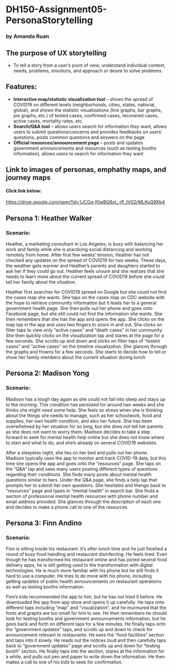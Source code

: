 # DH150-Assignment05-PersonaStorytelling
### by Amanda Ruan

## The purpose of UX storytelling 
- To tell a story from a user’s point of view, understand individual context, needs, problems, emotions, and approach or desire to solve problems.

## Features:
-	__Interactive map/statistic visualization tool__ – shows the spread of COVID19 on different levels (neighborhoods, cities, states, national, global), and shows the statistic visualizations (line graphs, bar graphs, pie graphs, etc.) of tested cases, confirmed cases, recovered cases, active cases, mortality rates, etc.
-	__Search/Q&A tool__ – allows users search for information they want, allows users to submit questions/concerns and provides feedbacks on users’ questions, posts common questions and answers on the page
-	__Official resources/announcement page__ – posts and updates government announcements and resources (such as testing booths information), allows users to search for information they want

## Link to images of personas, emphathy maps, and journey maps

#### Click link below:
https://drive.google.com/open?id=1JCGg-f0wBQ6xI_-iP_tV02rMLKoQ9Xb4

## Persona 1: Heather Walker

### Scenario:
Heather, a marketing consultant in Los Angeles, is busy with balancing her work and family while she is practicing social distancing and working remotely from home. After first few weeks’ tension, Heather has not checked any updates on the spread of COVID19 for two weeks. These days, the weather gets warmer and Heather’s parents and daughters started to ask her if they could go out. Heather feels unsure and she realizes that she needs to learn more about the current spread of COVID19 before she could tell her family about the situation. 

Heather first searches for COVID19 spread on Google but she could not find the cases map she wants. She taps on the cases map on CDC website with the hope to retrieve community information but it leads her to a general government health page. She then pulls out her phone and goes onto Facebook page, but she still could not find the information she wants. She then remembers that she has the app and opens the app. She clicks on the map tap in the app and uses two fingers to zoom in and out. She clicks on filter taps to view only “active cases” and “death cases” in her community. She then quickly clicks on the visualization tap and stares at the page for a few seconds. She scrolls up and down and clicks on filter taps of “tested cases” and “active cases” on the timeline visualization. She glances through the graphs and frowns for a few seconds. She starts to decide how to tell or show her family members about the current situation during lunch. 

## Persona 2: Madison Yong

### Scenario:
Madison has a tough day again as she could not fall into sleep and stays up to the morning. This condition has persisted for around two weeks and she thinks she might need some help. She feels so stress when she is thinking about the things she needs to manage, such as her schoolwork, food and supplies, her own health condition, and also her future. She has been overwhelmed by her situation for so long, but she does not tell her parents as she does not want to worry them. Madison decides to take a step forward to seek for mental health help online but she does not know where to start and what to do, and she’s already on several COVID19 websites.

After a sleepless night, she lies on her bed and pulls out her phone. Madison typically uses the app to monitor and track COVID-19 data, but this time she opens the app and goes onto the “resources” page. She taps on the “Q&A” tap and sees many users posting different types of questions regarding their conditions. She finds many posts about mental health questions similar to hers. Under the Q&A page, she finds a help tap that prompts her to submit her own questions. She hesitates and thengo back to “resources” page and types in “mental health” in search bar. She finds a section of professional mental health resources with phone number and email address provided. She glances through the description of each one and decides to make a phone call to one of the resources.
	


## Persona 3: Finn Andino

### Scenario:
Finn is sitting inside his restaurant. It’s after lunch time and he just finished a round of busy food handling and restaurant disinfecting. He feels tired. Even though he has transformed his restaurant online and has joined several food delivery apps, he is still getting used to the transformation with digital technologies. He is much more familiar with his phone but he still finds it hard to use a computer. He tries to do more with his phone, including getting updates of public health announcements on restaurant operations as well as testing booths information. 

Finn’s kids recommended the app to him, but he has not tried it before. He downloaded the app from app store and opens it up carefully. He taps onto different taps including “map” and “visualization”, and he murmured that the fonts and graphs are too small for him to see. He then remembers he should look for testing booths and government announcements information, but he goes back and forth on different taps for a few minutes. He finally taps onto the “government updates” taps, and scrolls up and down to check for announcement relevant to restaurants. He sees the “food facilities” section and taps into it slowly. He reads out the notices loud and then carefully taps back to “government updates” page and scrolls up and down for “testing booth” section. He finally taps into the section, stares at the information for a while, and pulls out pen and paper to write down the information. He then makes a call to one of his kids to seek for confirmation. 
